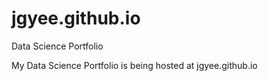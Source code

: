 # jgyee.github.io
Data Science Portfolio

My Data Science Portfolio is being hosted at jgyee.github.io
